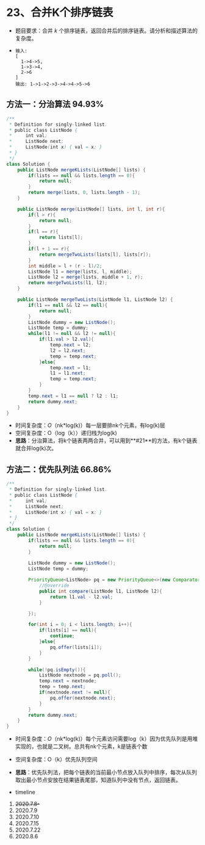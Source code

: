 # 23、合并K个排序链表

- 题目要求：合并 *k* 个排序链表，返回合并后的排序链表。请分析和描述算法的复杂度。

- ```
  输入:
  [
    1->4->5,
    1->3->4,
    2->6
  ]
  输出: 1->1->2->3->4->4->5->6
  ```

## 方法一：分治算法  94.93%

```java
/**
 * Definition for singly-linked list.
 * public class ListNode {
 *     int val;
 *     ListNode next;
 *     ListNode(int x) { val = x; }
 * }
 */
class Solution {
    public ListNode mergeKLists(ListNode[] lists) {
        if(lists == null && lists.length == 0){
            return null;
        }
        return merge(lists, 0, lists.length - 1);
    }

    public ListNode merge(ListNode[] lists, int l, int r){
        if(l > r){
            return null;
        }
        if(l == r){
            return lists[l];
        }
        if(l + 1 == r){
            return mergeTwoLists(lists[l], lists[r]);
        }
        int middle = l + (r - l)/2;
        ListNode l1 = merge(lists, l, middle);
        ListNode l2 = merge(lists, middle + 1, r);
        return mergeTwoLists(l1, l2);
    }

    public ListNode mergeTwoLists(ListNode l1, ListNode l2) {
        if(l1 == null && l2 == null){
            return null;
        }
        ListNode dummy = new ListNode();
        ListNode temp = dummy;
        while(l1 != null && l2 != null){
            if(l1.val > l2.val){
                temp.next = l2;
                l2 = l2.next;
                temp = temp.next;
            }else{
                temp.next = l1;
                l1 = l1.next;
                temp = temp.next;
            }
        }
        temp.next = l1 == null ? l2 : l1;
        return dummy.next;
    }
}
```

- 时间复杂度：*O*（nk*log(k)）每一层要排nk个元素，有log(k)层
- 空间复杂度：O（log（k））递归栈为log(k)
- **思路**：分治算法，将k个链表两两合并，可以用到**#21**的方法，有k个链表就合并log(k)次。

## 方法二：优先队列法 66.86%

```java
/**
 * Definition for singly-linked list.
 * public class ListNode {
 *     int val;
 *     ListNode next;
 *     ListNode(int x) { val = x; }
 * }
 */
class Solution {
    public ListNode mergeKLists(ListNode[] lists) {
        if(lists == null && lists.length == 0){
            return null;
        }
        
        ListNode dummy = new ListNode();
        ListNode temp = dummy;

        PriorityQueue<ListNode> pq = new PriorityQueue<>(new Comparator<ListNode>(){
            //@override
            public int compare(ListNode l1, ListNode l2){
                return l1.val - l2.val;
            }

        });

        for(int i = 0; i < lists.length; i++){
            if(lists[i] == null){
                continue;
            }else{
                pq.offer(lists[i]);
            }
        }

        while(!pq.isEmpty()){
            ListNode nextnode = pq.poll();
            temp.next = nextnode;
            temp = temp.next;
            if(nextnode.next != null){
                pq.offer(nextnode.next);
            }
        }
        return dummy.next;
    }
}
```

- 时间复杂度：*O*（nk*log(k)）每个元素访问需要log（k）因为优先队列是用堆实现的，也就是二叉树。总共有nk个元素，k是链表个数
- 空间复杂度：O（k）优先队列空间
- **思路**：优先队列法，把每个链表的当前最小节点放入队列中排序，每次从队列取出最小节点安放在结果链表尾部，知道队列中没有节点，返回链表。



- timeline

1. ~~2020.7.8-~~
2. 2020.7.9
3. 2020.7.10
4. 2020.7.15
5. 2020.7.22
6. 2020.8.6